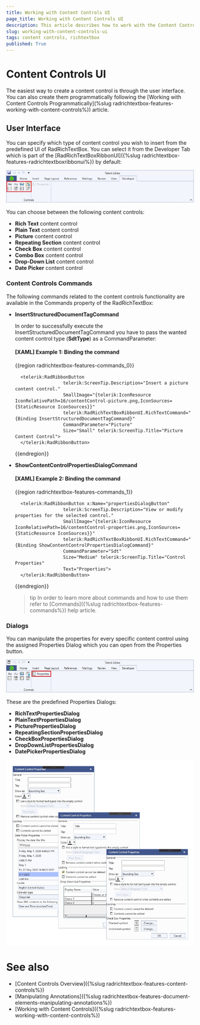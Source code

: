 ```yaml
---
title: Working with Content Controls UI
page_title: Working with Content Controls UI
description: This article describes how to work with the Content Controls UI
slug: working-with-content-controls-ui
tags: content controls, richtextbox
published: True
---
```


# Content Controls UI
The easiest way to create a content control is through the user interface. You can also create them programmatically following the [Working with Content Controls Programmatically](%slug radrichtextbox-features-working-with-content-controls%)) article. 

## User Interface
You can specify which type of content control you wish to insert from the predefined UI of RadRichTextBox. You can select it from the Developer Tab which is part of the [RadRichTextBoxRibbonUI]({%slug radrichtextbox-features-radrichtextboxribbonui%}) by default:

![RadRichTextBox Features Content Controls 00](images/RadRichTextBox_Features_Content_controls_00.jpg)

You can choose between the following content controls:
* **Rich Text** content control
* **Plain Text** content control
* **Picture** content control
* **Repeating Section** content control
* **Check Box** content control
* **Combo Box** content control
* **Drop-Down List**  content control
* **Date Picker** content control

### Content Controls Commands
The following commands related to the content controls functionality are available in the Commands property of the RadRichTextBox:

* **InsertStructuredDocumentTagCommand**

    In order to successfully execute the InsertStructuredDocumentTagCommand you have to pass the wanted content control type (**SdtType**) as a CommandParameter:

    #### [XAML] Example 1: Binding the command
    {{region radrichtextbox-features-commands_0}}

        <telerik:RadRibbonButton 
                        telerik:ScreenTip.Description="Insert a picture content control."
                        SmallImage="{telerik:IconResource IconRelativePath=16/contentControl-picture.png,IconSources={StaticResource IconSources}}" 
                        telerik:RadRichTextBoxRibbonUI.RichTextCommand="{Binding InsertStructuredDocumentTagCommand}"
                        CommandParameter="Picture"
                        Size="Small" telerik:ScreenTip.Title="Picture Content Control">
        </telerik:RadRibbonButton>
    {{endregion}}

* **ShowContentControlPropertiesDialogCommand**

    #### [XAML] Example 2: Binding the command

    {{region radrichtextbox-features-commands_1}}

        <telerik:RadRibbonButton x:Name="propertiesDialogButton"
                        telerik:ScreenTip.Description="View or modify properties for the selected control."
                        SmallImage="{telerik:IconResource IconRelativePath=16/contentControl-properties.png,IconSources={StaticResource IconSources}}"
                        telerik:RadRichTextBoxRibbonUI.RichTextCommand="{Binding ShowContentControlPropertiesDialogCommand}"
                        CommandParameter="Sdt"
                        Size="Medium" telerik:ScreenTip.Title="Control Properties"
                        Text="Properties">
        </telerik:RadRibbonButton>
    {{endregion}}

    >tip In order to learn more about commands and how to use them refer to [Commands]({%slug radrichtextbox-features-commands%}) help article.

### Dialogs
You can manipulate the properties for every specific content control using the assigned Properties Dialog which you can open from the Properties button.

![RadRichTextBox Features Content Controls 01](images/RadRichTextBox_Features_Content_controls_01.jpg)

These are the predefined Properties Dialogs:
* **RichTextPropertiesDialog**
* **PlainTextPropertiesDialog**
* **PicturePropertiesDialog**
* **RepeatingSectionPropertiesDialog**
* **CheckBoxPropertiesDialog**
* **DropDownListPropertiesDialog**
* **DatePickerPropertiesDialog**

![RadRichTextBox Features Content Controls 02](images/RadRichTextBox_Features_Content_controls_02.png)

# See also
* [Content Controls Overview]({%slug radrichtextbox-features-content-controls%})
* [Manipulating Annotations]({%slug radrichtextbox-features-document-elements-manipulating-annotations%}) 
* [Working with Content Controls]({%slug radrichtextbox-features-working-with-content-controls%})
